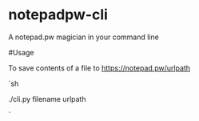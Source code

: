 # notepadpw-cli
A notepad.pw magician in your command line

#Usage

To save contents of a file to https://notepad.pw/urlpath

`sh

./cli.py filename urlpath

`
